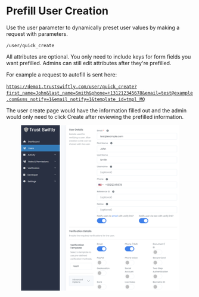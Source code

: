 # Prefill User Creation

Use the user parameter to dynamically preset user values by making a request with parameters.

```
/user/quick_create
```

All attributes are optional. You only need to include keys for form fields you want prefilled. Admins can still edit attributes after they're prefilled.

For example a request to autofill is sent here:

[`https://demo1.trustswiftly.com/user/quick_create?first_name=John&last_name=Smith&phone=+131212345678&email=test@example.com&sms_notify=1&email_notify=1&template_id=tmpl_MQ`](https://demo1.trustswiftly.com/user/quick\_create?first\_name=John\&last\_name=Smith\&phone=+131212345678\&email=test@example.com\&sms\_notify=1\&email\_notify=1\&template\_id=tmpl\_MQ)

The user create page would have the information filled out and the admin would only need to click Create after reviewing the prefilled information.

<figure><img src="../.gitbook/assets/image.png" alt=""><figcaption></figcaption></figure>
